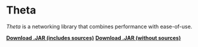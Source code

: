 Theta
=====

_Theta_ is a networking library that combines performance with ease-of-use.

[**Download .JAR (includes sources)**](http://theta.jire.org/theta.jar)
[**Download .JAR (without sources)**](http://theta.jire.org/theta-nosources.jar)
